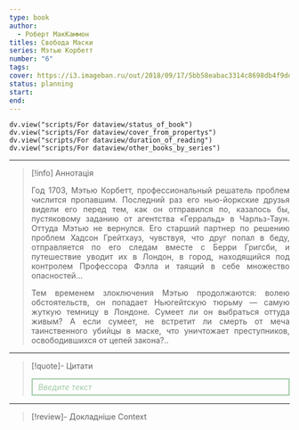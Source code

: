 ```yaml
---
type: book
author:
  - Роберт МакКаммон
titles: Свобода Маски
series: Мэтью Корбетт
number: "6"
tags:
cover: https://i3.imageban.ru/out/2018/09/17/5bb58eabac3314c8698db4f9dd2f4ce1.jpg
status: planning
start:
end:
---
```

```dataviewjs
dv.view("scripts/For dataview/status_of_book")
dv.view("scripts/For dataview/cover_from_propertys")
dv.view("scripts/For dataview/duration_of_reading")
dv.view("scripts/For dataview/other_books_by_series")
```
---

>[!info] Аннотація
> <p align="justify">Год 1703, Мэтью Корбетт, профессиональный решатель проблем числится пропавшим. Последний раз его нью-йоркские друзья видели его перед тем, как он отправился по, казалось бы, пустяковому заданию от агентства «Герральд» в Чарльз-Таун. Оттуда Мэтью не вернулся. Его старший партнер по решению проблем Хадсон Грейтхауз, чувствуя, что друг попал в беду, отправляется по его следам вместе с Берри Григсби, и путешествие уводит их в Лондон, в город, находящийся под контролем Профессора Фэлла и таящий в себе множество опасностей…</p>
> <p align="justify">Тем временем злоключения Мэтью продолжаются: волею обстоятельств, он попадает Ньюгейтскую тюрьму — самую жуткую темницу в Лондоне. Сумеет ли он выбраться оттуда живым? А если сумеет, не встретит ли смерть от меча таинственного убийцы в маске, что уничтожает преступников, освободившихся от цепей закона?..</p>

---

>[!quote]- Цитати
><div align="justify" style="border: 2px solid #A0CAA6; padding: 5px 10px 5px 10px; font-style: italic; color: #A0CAA6 ">Введите текст</div>

---
>[!review]- Докладніше
>Context